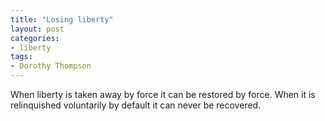 ```yaml
---
title: "Losing liberty"
layout: post
categories:
- liberty
tags:
- Dorothy Thompson
---
```


When liberty is taken away by force it can be restored by force. When it is relinquished voluntarily by default it can never be recovered.